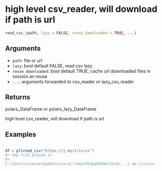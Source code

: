# high level csv_reader, will download if path is url

```r
read_csv_(path, lazy = FALSE, reuse_downloaded = TRUE, ...)
```

## Arguments

- `path`: file or url
- `lazy`: bool default FALSE, read csv lazy
- `reuse_downloaded`: bool default TRUE, cache url downloaded files in session an reuse
- `...`: arguments forwarded to csv_reader or lazy_csv_reader

## Returns

polars_DataFrame or polars_lazy_DataFrame

high level csv_reader, will download if path is url

## Examples

<pre class='r-example'> <code> <span class='r-in'><span></span></span>
<span class='r-in'><span><span class='va'>df</span> <span class='op'>=</span> <span class='va'>pl</span><span class='op'>$</span><span class='fu'>read_csv</span><span class='op'>(</span><span class='st'>"https://j.mp/iriscsv"</span><span class='op'>)</span></span></span>
<span class='r-msg co'><span class='r-pr'>#&gt;</span> tmp file placed in </span>
<span class='r-msg co'><span class='r-pr'>#&gt;</span>  C:\Users\etienne\AppData\Local\Temp\Rtmpq68bWo/https...j.mp.iriscsv</span>
 </code></pre>